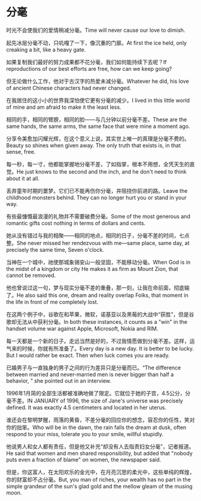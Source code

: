 # 分毫

<p><span class="chinese">时光不会使我们的爱情稍减分毫。</span><span class="english">Time will never cause our love to dimish.</span></p>

<p><span class="chinese">起先冰层分毫不动，只叽嘎了一下，像沉重的门扉。</span><span class="english">At first the ice held, only creaking a bit, like a heavy gate.</span></p>

<p><span class="chinese">如果复制我们最好的努力成果都不花分毫，我们如何能持续下去呢？</span><span class="english">If reproductions of our best efforts are free, how can we keep going?</span></p>

<p><span class="chinese">但无论做什么工作，他对于古汉字的热爱未减分毫。</span><span class="english">Whatever he did, his love of ancient Chinese characters had never changed.</span></p>

<p><span class="chinese">在我居住的这小小的世界我深怕使它更有分毫的减少。</span><span class="english">I lived in this little world of mine and am afraid to make it the least less.</span></p>

<p><span class="chinese">相同的手，相同的臂膀，相同的脸——与几分钟以前分毫不差。</span><span class="english">These are the same hands, the same arms, the same face that were mine a moment ago.</span></p>

<p><span class="chinese">分享令美愈加闪耀光辉，在这个意义上说，其实世上唯一的真理是分毫不费的。</span><span class="english">Beauty so shines when given away. The only truth that exists is, in that sense, free.</span></p>

<p><span class="chinese">每一秒，每一寸，他都能掌握地分毫不差，了如指掌，根本不用想，全凭天生的直觉。</span><span class="english">He just knows to the second and the inch, and he don't need to think about it at all.</span></p>

<p><span class="chinese">丢弃童年时期的噩梦。它们已不能再伤你分毫，并阻挠你前进的路。</span><span class="english">Leave the childhood monsters behind. They can no longer hurt you or stand in your way.</span></p>

<p><span class="chinese">有些最慷慨最浪漫的礼物并不需要破费分毫。</span><span class="english">Some of the most generous and romantic gifts cost nothing in terms of dollars and cents.</span></p>

<p><span class="chinese">她从没有错过与我的相聚——相同的地点，相同的日子，分毫不差的时间，七点整。</span><span class="english">She never missed her rendezvous with me—same place, same day, at precisely the same time, Seven o'clock.</span></p>

<p><span class="chinese">当神在一个城中，祂使那城象锡安山一般坚固，不能移动分毫。</span><span class="english">When God is in the midst of a kingdom or city He makes it as firm as Mount Zion, that cannot be removed.</span></p>

<p><span class="chinese">他也曾说过这一句，梦与现实分毫不差的重叠，那一刻，让我在命前面，彻底输了。</span><span class="english">He also said this one, dream and reality overlap Folks, that moment in the life in front of me completely lost.</span></p>

<p><span class="chinese">在这两个例子中，谷歌在和苹果，微软，诺基亚以及黑莓的大战中“获胜”，但是谷歌却无法从中获利分毫。</span><span class="english">In both these instances, it counts as a "win" in the handset volume war against Apple, Microsoft, Nokia and RIM.</span></p>

<p><span class="chinese">每一天都是一个新的日子。走远当然是好的，不过我情愿做到分毫不差。这样，运气来的时候，你就有所准备了。</span><span class="english">Every day is a new day. It is better to be lucky. But I would rather be exact. Then when luck comes you are ready.</span></p>

<p><span class="chinese">已婚男子与一直独身的男子之间的行为差异只是分毫而已。</span><span class="english">“The difference between married and never-married men is never bigger than half a behavior, ” she pointed out in an interview.</span></p>

<p><span class="chinese">1996年1月简的全部生活都被准确地做了限定。它就位于她的子宫，4.5公分，分毫不差。</span><span class="english">IN JANUARY of 1996, the size of Jane's universe was precisely defined. It was exactly 4.5 centimeters and located in her uterus.</span></p>

<p><span class="chinese">谁还会在黎明梦醒，雨落的黄昏，不差分毫的回应你的想念，容忍你的任性，笑对你的拙笨。</span><span class="english">Who will be in the dawn, the rain falls the dream at dusk, often respond to your miss, tolerate you to your smile, willful stupidly.</span></p>

<p><span class="chinese">他说男人和女人都有责任，但是他又补充“却没有人去指责妇女分毫”，记者报道。</span><span class="english">He said that women and men shared responsibility, but added that "nobody puts even a fraction of blame" on women, the newspaper said.</span></p>

<p><span class="chinese">但是，你这富人，在太阳欢乐的金光中，在月亮沉思的柔光中，这些单纯的辉煌，你的财富却不占分毫。</span><span class="english">But, you man of riches, your wealth has no part in the simple grandeur of the sun's glad gold and the mellow gleam of the musing moon.</span></p>

